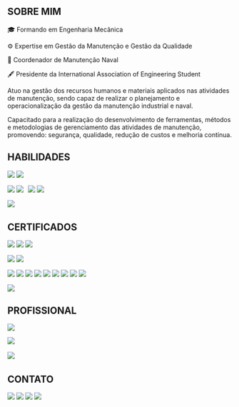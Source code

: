 ## SOBRE MIM

 
🎓 Formando em Engenharia Mecânica
 
⚙ Expertise em Gestão da Manutenção e Gestão da Qualidade
 
🚢 Coordenador de Manutenção Naval

🖋 Presidente da International Association of Engineering Student
 
 
Atuo na gestão dos recursos humanos e materiais aplicados nas atividades de manutenção, sendo capaz de realizar o planejamento e operacionalização da gestão da manutenção industrial e naval.

Capacitado para a realização do desenvolvimento de ferramentas, métodos e metodologias de gerenciamento das atividades de manutenção, promovendo: segurança, qualidade, redução de custos e melhoria contínua. 

## HABILIDADES
<img src="https://badgen.net/badge/AutoCAD%202D/★★★★☆/red" target="_blank"> <img src="https://badgen.net/badge/AutoCAD%203D/★★☆☆☆/red" target="_blank">

<img src="https://badgen.net/badge/MS%20Excel/★★☆☆☆/green" target="_blank"> <img src="https://badgen.net/badge/MS%20Project/★★★★★/green" target="_blank">⠀<img src="https://badgen.net/badge/MS%20Word/★★★☆☆/green" target="_blank"> <img src="https://badgen.net/badge/MS%20PowerPoint/★★★★★/green" target="_blank">⠀



<img src="https://badgen.net/badge/SAP%20PM/★★★★☆/cyan" target="_blank"> ⠀


## CERTIFICADOS
<img src="https://badgen.net/badge/SENAI%20PA/Mecânico%20de%20Motores%20a%20Diesel/pink" target="_blank"> <img src="https://badgen.net/badge/SENAI%20PA/Segurança%20do%20Trabalho/pink" target="_blank"> <img src="https://badgen.net/badge/SENAI%20PA/Logística/pink" target="_blank">
⠀
⠀


<img src="https://badgen.net/badge/IEL%20PA/Gerenciamento%20de%20Projetos%20MS%20Project/orange" target="_blank"> <img src="https://badgen.net/badge/IEL%20PA/Analista%20de%20Controle%20de%20Produção/orange" target="_blank">
⠀
⠀


<img src="https://badgen.net/badge/ENGETELES/Melhorias%20Especificas/blue" target="_blank"> <img src="https://badgen.net/badge/ENGETELES/Manutenção%20Planejada/blue" target="_blank">
<img src="https://badgen.net/badge/ENGETELES/Manutenção%20Autônoma/blue" target="_blank"> <img src="https://badgen.net/badge/ENGETELES/Gestão%20de%20Projetos/blue" target="_blank">
<img src="https://badgen.net/badge/ENGETELES/Gestão%20de%20Estoque%20da%20Manutenção/blue" target="_blank"> <img src="https://badgen.net/badge/ENGETELES/Formação%20de%20Planejadores%20de%20Manutenção/blue" target="_blank">
<img src="https://badgen.net/badge/ENGETELES/Formação%20de%20Analistas%20de%20Manutenção/blue" target="_blank"> <img src="https://badgen.net/badge/ENGETELES/Gestão%20de%20Paradas%20de%20Manutenção/blue" target="_blank">
<img src="https://badgen.net/badge/ENGETELES/Engenharia%20de%20Confiabilidade/blue" target="_blank">

<img src="https://badgen.net/badge/Instituto%20Naval%20da%20Amazônia/Coordenador%20de%20Manutenção%20Naval/green" target="_blank">


## PROFISSIONAL


<img src="https://badgen.net/badge/Consultoria/Manutenção%20Naval/black" target="_blank">

<img src="https://badgen.net/badge/Almáa%20Engenharia/Estagiário%20dos%20Processos%20da%20Qualidade/yellow" target="_blank">⠀

<img src="https://badgen.net/badge/Camila%20Navegação%20e%20Transportes/Estagiário%20de%20Gestão%20da%20Qualidade/black" target="_blank">⠀


## CONTATO
<div>

<a href="https://wa.me/5591981431839" target="_blank"><img src="https://img.shields.io/badge/WhatsApp-25D366?style=for-the-badge&logo=whatsapp&logoColor=white" target="_blank"></a>
<a href="https://t.me/gestordamanutencao" target="_blank"><img src="https://img.shields.io/badge/Telegram-2CA5E0?style=for-the-badge&logo=telegram&logoColor=white" target="_blank"></a>
<a href="https://instagram.com/gestordamanutencao" target="_blank"><img src="https://img.shields.io/badge/-Instagram-%23E4405F?style=for-the-badge&logo=instagram&logoColor=white" target="_blank"></a> <a href="https://www.linkedin.com/in/gestordamanutencao" target="_blank"><img src="https://img.shields.io/badge/-LinkedIn-%230077B5?style=for-the-badge&logo=linkedin&logoColor=white" target="_blank"></a> 

</div>
